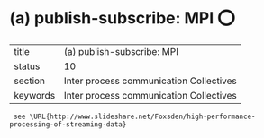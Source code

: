 #  (a) publish-subscribe: MPI :o:


|          |                                         |
| -------- | --------------------------------------- |
| title    | (a) publish-subscribe: MPI              | 
| status   | 10                                      |
| section  | Inter process communication Collectives |
| keywords | Inter process communication Collectives |



     see \URL{http://www.slideshare.net/Foxsden/high-performance-processing-of-streaming-data}
     

